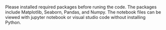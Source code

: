 Please installed required packages before runing the code.  The packages include Matplotlib, Seaborn, Pandas, and Numpy.
The notebook files can be viewed with jupyter notebook or visual studio code without installing Python.
